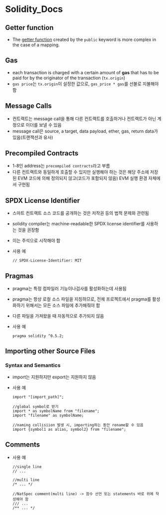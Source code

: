 # Solidity_Docs

## Getter function

- The [getter function](https://docs.soliditylang.org/en/v0.8.19/contracts.html#getter-functions) created by the `public` keyword is more complex in the case of a mapping.

## Gas

- each transaction is charged with a certain amount of **gas** that has to be paid for by the originator of the transaction (`tx.origin`)
- `gas price`는 `tx.origin`이 설정한 값으로, `gas_price * gas`를 선불로 지불해야 함

## Message Calls

- 컨트랙트는 message call을 통해 다른 컨트랙트를 호출하거나 컨트랙트가 아닌 계정으로 이더를 보낼 수 있음
- message call은 source, a target, data payload, ether, gas, return data가 있음(트랜잭션과 유사)

## Precompiled Contracts

- 1-8인 address는 `precompiled contracts`라고 부름
- 다른 컨트랙트와 동일하게 호출할 수 있지만 실행해야 하는 것은 해당 주소에 저장된 EVM 코드에 의해 정의되지 않고(코드가 포함되지 않음) EVM 실행 환경 자체에서 구현됨

## SPDX License Identifier

- 스마트 컨트랙트 소스 코드를 공개하는 것은 저작권 등의 법적 문제와 관련됨
- solidity compiler는 machine-readable한 SPDX license identifier를 사용하는 것을 권장함
- 이는 주석으로 시작해야 함
- 사용 예
    
    ```solidity
    // SPDX-License-Identifier: MIT
    ```
    

## Pragmas

- pragma는 특정 컴파일러 기능이나검사를 활성화하는데 사용됨
- pragma는 항상 로컬 소스 파일을 지칭하므로, 전체 프로젝트에서 pragma를 활성화하기 위해서는 모든 소스 파일에 추가해줘야 함
- 다른 파일을 가져왔을 때 자동적으로 추가되지 않음
- 사용 예
    
    ```solidity
    pragma solidity ^0.5.2;
    ```
    

## ****Importing other Source Files****

### Syntax and Semantics

- import는 지원하지만 export는 지원하지 않음
- 사용 예
    
    ```solidity
    import "[import_path]";
    
    //global symbol로 받기
    import * as symbolName from "filename";
    import "filename" as symbolName;
    
    //naming collisiion 발생 시, importing하는 동안 rename할 수 있음
    import {symbol1 as alias, symbol2} from "filename";
    ```
    

## Comments

- 사용 예
    
    ```solidity
    //single line
    // ...
    
    //multi line
    /* ... */
    
    //NatSpec comment(multi line) -> 함수 선언 또는 statements 바로 위에 작성해야 함
    /// ... 
    /** ... */
    ```
